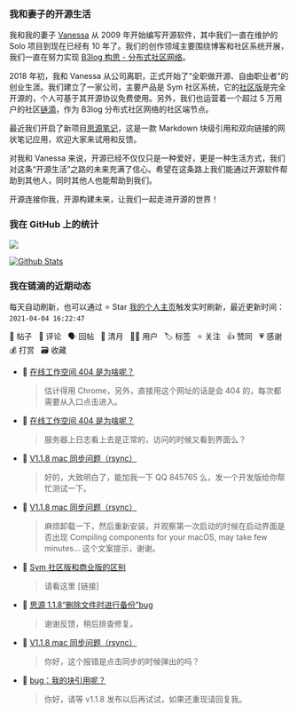 ### 我和妻子的开源生活

我和我的妻子 [Vanessa](https://github.com/Vanessa219) 从 2009 年开始编写开源软件，其中我们一直在维护的 Solo 项目到现在已经有 10 年了。我们的创作领域主要围绕博客和社区系统开展，我们一直在努力实现 [B3log 构思 - 分布式社区网络](https://ld246.com/article/1546941897596)。

2018 年初，我和 Vanessa 从公司离职，正式开始了“全职做开源、自由职业者”的创业生涯。我们建立了一家公司，主要产品是 Sym 社区系统，它的[社区版](https://github.com/88250/symphony)是完全开源的，个人可基于其开源协议免费使用。另外，我们也运营着一个超过 5 万用户的社区[链滴](https://ld246.com)，作为 B3log 分布式社区网络的社区端节点。

最近我们开启了新项目[思源笔记](https://github.com/siyuan-note/siyuan)，这是一款 Markdown 块级引用和双向链接的网状笔记应用，欢迎大家来试用和反馈。

对我和 Vanessa 来说，开源已经不仅仅只是一种爱好，更是一种生活方式，我们对这条“开源生活”之路的未来充满了信心。希望在这条路上我们能通过开源软件帮助到其他人，同时其他人也能帮助到我们。

开源连接你我，开源构建未来，让我们一起走进开源的世界！

### 我在 GitHub 上的统计

<a title="Hits" target="_blank" href="https://github.com/88250/88250"><img src="https://hits.b3log.org/88250/88250.svg"></a>

[![Github Stats](https://github-readme-stats.vercel.app/api?username=88250&theme=tokyonight&show_icons=true)](https://github.com/88250)

<!--events start -->

### 我在链滴的近期动态

每天自动刷新，也可以通过 ⭐️ Star [我的个人主页](https://github.com/88250/88250)触发实时刷新，最近更新时间：`2021-04-04 16:22:47`

📝 帖子 &nbsp; 💬 评论 &nbsp; 🗣 回帖 &nbsp; 🌙 清月 &nbsp; 👨‍💻 用户 &nbsp; 🏷️ 标签 &nbsp; ⭐️ 关注 &nbsp; 👍 赞同 &nbsp; 💗 感谢 &nbsp; 💰 打赏 &nbsp; 🗃 收藏

* 💬 [在线工作空间 404 是为啥呢？](https://ld246.com/article/1617503586575/comment/1617506729957#comments)

  > 估计得用 Chrome，另外，直接用这个网址的话是会 404 的，每次都需要从入口点击进入。
* 💬 [在线工作空间 404 是为啥呢？](https://ld246.com/article/1617503586575/comment/1617504356283#comments)

  > 服务器上日志看上去是正常的，访问的时候又看到界面么？
* 💬 [V1.1.8 mac 同步问题（rsync）](https://ld246.com/article/1617489986627/comment/1617498844306#comments)

  > 好的，大致明白了，能加我一下 QQ 845765 么，发一个开发版给你帮忙测试一下。
* 💬 [V1.1.8 mac 同步问题（rsync）](https://ld246.com/article/1617489986627/comment/1617496923971#comments)

  > 麻烦卸载一下，然后重新安装，并观察第一次启动的时候在启动界面是否出现 Compiling components for your macOS, may take few minutes... 这个文案提示，谢谢。
* 💬 [Sym 社区版和商业版的区别](https://ld246.com/article/1617495756964/comment/1617496802171#comments)

  > 请看这里 [链接]
* 💬 [思源 1.1.8“删除文件时进行备份”bug](https://ld246.com/article/1617467171830/comment/1617495505420#comments)

  > 谢谢反馈，稍后排查修复。
* 💬 [V1.1.8 mac 同步问题（rsync）](https://ld246.com/article/1617489986627/comment/1617495475106#comments)

  > 你好，这个报错是点击同步的时候弹出的吗？
* 💬 [bug：我的块引用呢？](https://ld246.com/article/1617452338308/comment/1617454264262#comments)

  > 你好，请等 v1.1.8 发布以后再试试，如果还重现请回复我。


<!--events end -->
